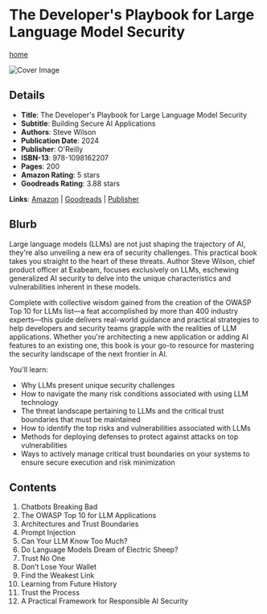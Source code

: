 # The Developer's Playbook for Large Language Model Security

[home](../)

![Cover Image](the-developer's-playbook-for-large-language-model-security.jpeg)

## Details

* **Title**: The Developer's Playbook for Large Language Model Security
* **Subtitle**: Building Secure AI Applications
* **Authors**: Steve Wilson
* **Publication Date**: 2024
* **Publisher**: O'Reilly
* **ISBN-13**: 978-1098162207
* **Pages**: 200
* **Amazon Rating**: 5 stars
* **Goodreads Rating**: 3.88 stars


**Links**: [Amazon](https://a.co/d/d3rJVkn) |
[Goodreads](https://www.goodreads.com/book/show/210408897-the-developer-s-playbook-for-large-language-model-security) |
[Publisher](https://www.oreilly.com/library/view/the-developers-playbook/9781098162191/)

## Blurb

Large language models (LLMs) are not just shaping the trajectory of AI, they're also unveiling a new era of security challenges. This practical book takes you straight to the heart of these threats. Author Steve Wilson, chief product officer at Exabeam, focuses exclusively on LLMs, eschewing generalized AI security to delve into the unique characteristics and vulnerabilities inherent in these models.

Complete with collective wisdom gained from the creation of the OWASP Top 10 for LLMs list—a feat accomplished by more than 400 industry experts—this guide delivers real-world guidance and practical strategies to help developers and security teams grapple with the realities of LLM applications. Whether you're architecting a new application or adding AI features to an existing one, this book is your go-to resource for mastering the security landscape of the next frontier in AI.

You'll learn:

* Why LLMs present unique security challenges
* How to navigate the many risk conditions associated with using LLM technology
* The threat landscape pertaining to LLMs and the critical trust boundaries that must be maintained
* How to identify the top risks and vulnerabilities associated with LLMs
* Methods for deploying defenses to protect against attacks on top vulnerabilities
* Ways to actively manage critical trust boundaries on your systems to ensure secure execution and risk minimization

## Contents

1. Chatbots Breaking Bad
2. The OWASP Top 10 for LLM Applications
3. Architectures and Trust Boundaries
4. Prompt Injection
5. Can Your LLM Know Too Much?
6. Do Language Models Dream of Electric Sheep?
7. Trust No One
8. Don’t Lose Your Wallet
9. Find the Weakest Link
10. Learning from Future History
11. Trust the Process
12. A Practical Framework for Responsible AI Security
